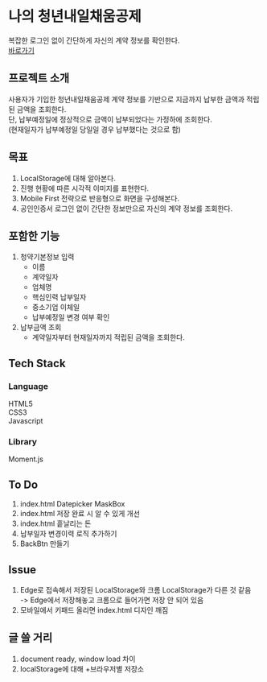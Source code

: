# 나의 청년내일채움공제

복잡한 로그인 없이 간단하게 자신의 계약 정보를 확인한다.  
[바로가기](https://hoondragonite.github.io/MySbcPlan/)

## 프로젝트 소개
사용자가 기입한 청년내일채움공제 계약 정보를 기반으로 지금까지 납부한 금액과 적립된 금액을 조회한다.  
단, 납부예정일에 정상적으로 금액이 납부되었다는 가정하에 조회한다.  
(현재일자가 납부예정일 당일일 경우 납부했다는 것으로 함)  

## 목표
1. LocalStorage에 대해 알아본다.
2. 진행 현황에 따른 시각적 이미지를 표현한다.
3. Mobile First 전략으로 반응형으로 화면을 구성해본다.
4. 공인인증서 로그인 없이 간단한 정보만으로 자신의 계약 정보를 조회한다.

## 포함한 기능
1. 청약기본정보 입력  
    - 이름  
    - 계약일자  
    - 업체명  
    - 핵심인력 납부일자  
    - 중소기업 이체일  
    - 납부예정일 변경 여부 확인  
2. 납부금액 조회
    - 계약일자부터 현재일자까지 적립된 금액을 조회한다.

## Tech Stack
### Language
HTML5  
CSS3  
Javascript  
### Library
Moment.js

## To Do
1. index.html Datepicker MaskBox
2. index.html 저장 완료 시 알 수 있게 개선
3. index.html 흩날리는 돈
4. 납부일자 변경이력 로직 추가하기
5. BackBtn 만들기

## Issue
1. Edge로 접속해서 저장된 LocalStorage와 크롬 LocalStorage가 다른 것 같음  
    -> Edge에서 저장해놓고 크롬으로 들어가면 저장 안 되어 있음  
2. 모바일에서 키패드 올리면 index.html 디자인 깨짐
## 글 쓸 거리
1. document ready, window load 차이
2. localStorage에 대해 +브라우저별 저장소
